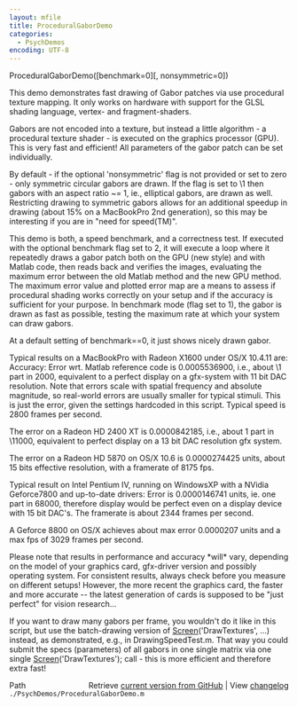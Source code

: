 ```yaml
---
layout: mfile
title: ProceduralGaborDemo
categories:
  - PsychDemos
encoding: UTF-8
---
```


ProceduralGaborDemo([benchmark=0][, nonsymmetric=0])

This demo demonstrates fast drawing of Gabor patches via use procedural
texture mapping. It only works on hardware with support for the GLSL
shading language, vertex- and fragment-shaders.

Gabors are not encoded into a texture, but instead a little algorithm - a
procedural texture shader - is executed on the graphics processor (GPU).
This is very fast and efficient! All parameters of the gabor patch can be
set individually.

By default - if the optional 'nonsymmetric' flag is not provided or set
to zero - only symmetric circular gabors are drawn. If the flag is set to
\1 then gabors with an aspect ratio ~= 1, ie., elliptical gabors, are
drawn as well. Restricting drawing to symmetric gabors allows for an
additional speedup in drawing (about 15% on a MacBookPro 2nd generation),
so this may be interesting if you are in "need for speed(TM)".

This demo is both, a speed benchmark, and a correctness test. If executed
with the optional benchmark flag set to 2, it will execute a loop
where it repeatedly draws a gabor patch both on the GPU (new style) and
with Matlab code, then reads back and verifies the images, evaluating the
maximum error between the old Matlab method and the new GPU method. The
maximum error value and plotted error map are a means to assess if
procedural shading works correctly on your setup and if the accuracy is
sufficient for your purpose. In benchmark mode (flag set to 1), the gabor
is drawn as fast as possible, testing the maximum rate at which your
system can draw gabors.

At a default setting of benchmark==0, it just shows nicely drawn gabor.

Typical results on a MacBookPro with Radeon X1600 under OS/X 10.4.11 are:
Accuracy: Error wrt. Matlab reference code is 0.0005536900, i.e., about
\1 part in 2000, equivalent to a perfect display on a gfx-system with 11 bit
DAC resolution. Note that errors scale with spatial frequency and
absolute magnitude, so real-world errors are usually smaller for typical
stimuli. This is just the error, given the settings hardcoded in this script.
Typical speed is 2800 frames per second.

The error on a Radeon HD 2400 XT is 0.0000842185, i.e., about 1 part in
\11000, equivalent to perfect display on a 13 bit DAC resolution gfx
system.

The error on a Radeon HD 5870 on OS/X 10.6 is 0.0000274425 units, about 15
bits effective resolution, with a framerate of 8175 fps.

Typical result on Intel Pentium IV, running on WindowsXP with a NVidia
Geforce7800 and up-to-date drivers: Error is 0.0000146741 units, ie. one
part in 68000, therefore display would be perfect even on a display device
with 15 bit DAC's. The framerate is about 2344 frames per second.

A Geforce 8800 on OS/X achieves about max error 0.0000207 units and
a max fps of 3029 frames per second.

Please note that results in performance and accuracy \*will\* vary,
depending on the model of your graphics card, gfx-driver version and
possibly operating system. For consistent results, always check before you
measure on different setups! However, the more recent the graphics card,
the faster and more accurate -- the latest generation of cards is
supposed to be "just perfect" for vision research...

If you want to draw many gabors per frame, you wouldn't do it like in this script,
but use the batch-drawing version of [Screen](/docs/Screen)('DrawTextures', ...) instead,
as demonstrated, e.g., in DrawingSpeedTest.m. That way you could submit
the specs (parameters) of all gabors in one single matrix via one single
[Screen](/docs/Screen)('DrawTextures'); call - this is more efficient and therefore extra
fast!



<div class="code_header" style="text-align:right;">
  <span style="float:left;">Path&nbsp;&nbsp;</span> <span class="counter">Retrieve <a href=
  "https://raw.github.com/Psychtoolbox-3/Psychtoolbox-3/beta/./PsychDemos/ProceduralGaborDemo.m">current version from GitHub</a> | View <a href=
  "https://github.com/Psychtoolbox-3/Psychtoolbox-3/commits/beta/./PsychDemos/ProceduralGaborDemo.m">changelog</a></span>
</div>
<div class="code">
  <code>./PsychDemos/ProceduralGaborDemo.m</code>
</div>
